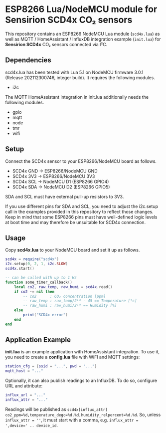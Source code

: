 # ESP8266 Lua/NodeMCU module for Sensirion SCD4x CO₂ sensors

This repository contains an ESP8266 NodeMCU Lua module (`scd4x.lua`) as well as
MQTT / HomeAssistant / InfluxDB integration example (`init.lua`) for
**Sensirion SCD4x** CO₂ sensors connected via I²C.

## Dependencies

scd4x.lua has been tested with Lua 5.1 on NodeMCU firmware 3.0.1 (Release
202112300746, integer build). It requires the following modules.

* i2c

The MQTT HomeAssistant integration in init.lua additionally needs the following
modules.

* gpio
* mqtt
* node
* tmr
* wifi

## Setup

Connect the SCD4x sensor to your ESP8266/NodeMCU board as follows.

* SCD4x GND → ESP8266/NodeMCU GND
* SCD4x 3V3 → ESP8266/NodeMCU 3V3
* SCD4x SCL → NodeMCU D1 (ESP8266 GPIO4)
* SCD4x SDA → NodeMCU D2 (ESP8266 GPIO5)

SDA and SCL must have external pull-up resistors to 3V3.

If you use different pins for SDA and SCL, you need to adjust the
i2c.setup call in the examples provided in this repository to reflect
those changes. Keep in mind that some ESP8266 pins must have well-defined logic
levels at boot time and may therefore be unsuitable for SCD4x connection.

## Usage

Copy **scd4x.lua** to your NodeMCU board and set it up as follows.

```lua
scd4x = require("scd4x")
i2c.setup(0, 2, 1, i2c.SLOW)
scd4x.start()

-- can be called with up to 1 Hz
function some_timer_callback()
	local co2, raw_temp, raw_humi = scd4x.read()
	if co2 ~= nil then
		-- co2      : CO₂ concentration [ppm]
		-- raw_temp : raw_temp/2¹⁶ - 45 == Temperature [°c]
		-- raw_humi : raw_humi/2¹⁶ == Humidity [%]
	else
		print("SCD4x error")
	end
end
```

## Application Example

**init.lua** is an example application with HomeAssistant integration.
To use it, you need to create a **config.lua** file with WiFI and MQTT settings:

```lua
station_cfg = {ssid = "...", pwd = "..."}
mqtt_host = "..."
```

Optionally, it can also publish readings to an InfluxDB.
To do so, configure URL and attribute:

```lua
influx_url = "..."
influx_attr = "..."
```

Readings will be published as `scd4x[influx_attr] co2_ppm=%d,temperature_degc=%d.%d,humidity_relpercent=%d.%d`.
So, unless `influx_attr = ''`, it must start with a comma, e.g. `influx_attr = ',device=' .. device_id`.
